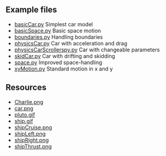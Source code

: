 <h2>Example files</h2>
<ul>
  <li><a href = "basicCar.py">basicCar.py</a> Simplest car model</li>
  <li><a href = "basicSpace.py">basicSpace.py</a> Basic space motion</li>
  <li><a href = "boundaries.py">boundaries.py</a> Handling boundaries</li>
  <li><a href = "physicsCar.py">physicsCar.py</a> Car with acceleration and drag</li>
  <li><a href = "physicsCarScrollerspy.py">physicsCarScrollerspy.py</a> Car with changeable parameters</li>
  <li><a href = "skidCar.py">skidCar.py</a> Car with drifting and skidding</li>
  <li><a href = "space.py">space.py</a> Improved space-handling</li>
  <li><a href = "xyMotion.py">xyMotion.py</a> Standard motion in x and y</li>
</ul>

<h2>Resources</h2>
<ul>
  <li><a href = "Charlie.png">Charlie.png</a></li>
  <li><a href = "car.png">car.png</a></li>
  <li><a href = "pluto.gif">pluto.gif</a></li>
  <li><a href = "ship.gif">ship.gif</a></li>
  <li><a href = "shipCruise.png">shipCruise.png</a></li>
  <li><a href = "shipLeft.png">shipLeft.png</a></li>
  <li><a href = "shipRight.png">shipRight.png</a></li>
  <li><a href = "shipThrust.png">shipThrust.png</a></li>
</ul>

